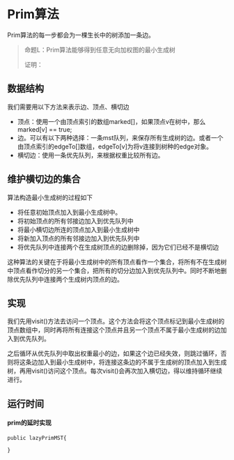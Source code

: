 # Prim算法

Prim算法的每一步都会为一棵生长中的树添加一条边。

> 命题L：Prim算法能够得到任意无向加权图的最小生成树
>
> 证明：

## 数据结构

我们需要用以下方法来表示边、顶点、横切边

- 顶点：使用一个由顶点索引的数组marked[]，如果顶点v在树中，那么marked[v] == true;
- 边。可以有以下两种选择：一条mst队列，来保存所有生成树的边。或者一个由顶点索引的edgeTo[]数组，edgeTo[v]为将v连接到树种的edge对象。
- 横切边：使用一条优先队列，来根据权重比较所有边。

## 维护横切边的集合

算法构造最小生成树的过程如下

- 将任意初始顶点加入到最小生成树中。
- 将初始顶点的所有邻接边加入到优先队列中
- 将最小横切边所连的顶点加入到最小生成树中
- 将新加入顶点的所有邻接边加入到优先队列中
- 将优先队列中连接两个在生成树顶点的边删除掉，因为它们已经不是横切边

这种算法的关键在于将最小生成树中的所有顶点看作一个集合，将所有不在生成树中顶点看作切分的另一个集合，把所有的切分边加入到优先队列中。同时不断地删除优先队列中连接两个生成树内顶点的边。

## 实现

我们先用visit()方法去访问一个顶点。这个方法会将这个顶点标记到最小生成树的顶点数组中，同时再将所有连接这个顶点并且另一个顶点不属于最小生成树的边加入到优先队列。

之后循环从优先队列中取出权重最小的边，如果这个边已经失效，则跳过循环，否则将这条边加入到最小生成树中，将连接这条边的不属于生成树的顶点加入到生成树，再用visit()访问这个顶点。每次visit()会再次加入横切边，得以维持循环继续进行。

## 运行时间

#### prim的延时实现

```
public lazyPrimMST{

}
```

